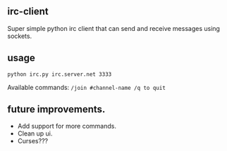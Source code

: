 ## irc-client 
Super simple python irc client that can send and receive messages using sockets. 

## usage
`python irc.py irc.server.net 3333`

Available commands:
`/join #channel-name /q to quit`

## future improvements.
- Add support for more commands.
- Clean up ui.
- Curses???

